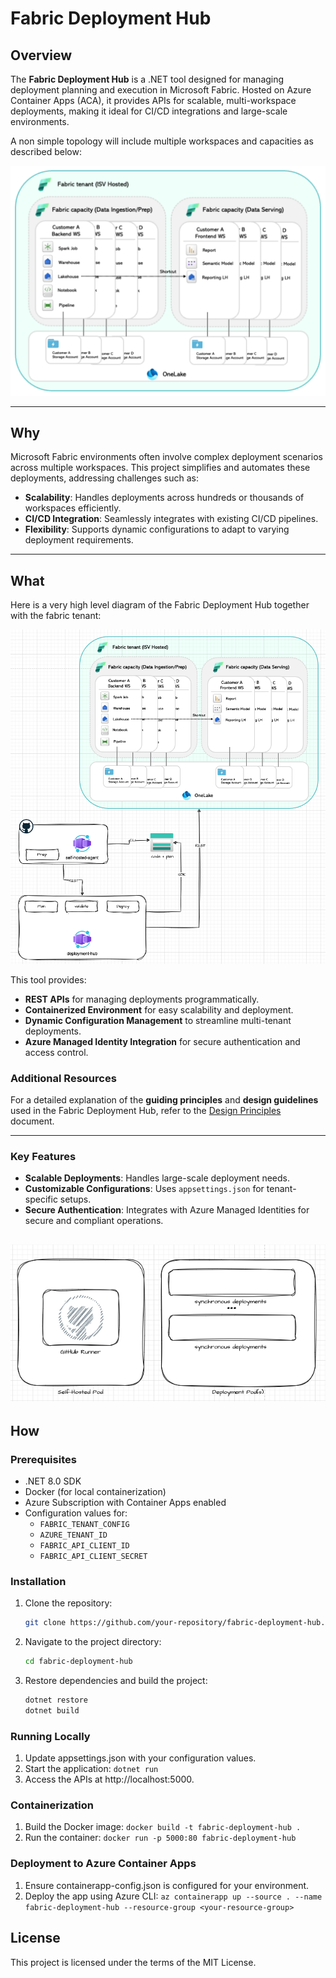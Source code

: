 # Fabric Deployment Hub

## Overview

The **Fabric Deployment Hub** is a .NET tool designed for managing deployment planning and execution in Microsoft Fabric. Hosted on Azure Container Apps (ACA), it provides APIs for scalable, multi-workspace deployments, making it ideal for CI/CD integrations and large-scale environments.

A non simple topology will include multiple workspaces and capacities as described below:

![Multi-tenant](./images/fabric-multi-tenant.png)

---

## Why

Microsoft Fabric environments often involve complex deployment scenarios across multiple workspaces. This project simplifies and automates these deployments, addressing challenges such as:
- **Scalability**: Handles deployments across hundreds or thousands of workspaces efficiently.
- **CI/CD Integration**: Seamlessly integrates with existing CI/CD pipelines.
- **Flexibility**: Supports dynamic configurations to adapt to varying deployment requirements.

---

## What

Here is a very high level diagram of the Fabric Deployment Hub together with the fabric tenant:

![Deployment Hub](./images/deployment_hub_HL.png)

This tool provides:

- **REST APIs** for managing deployments programmatically.
- **Containerized Environment** for easy scalability and deployment.
- **Dynamic Configuration Management** to streamline multi-tenant deployments.
- **Azure Managed Identity Integration** for secure authentication and access control.

### Additional Resources

For a detailed explanation of the **guiding principles** and **design guidelines** used in the Fabric Deployment Hub, refer to the [Design Principles](./design-principles.md) document.

---

### Key Features

- **Scalable Deployments**: Handles large-scale deployment needs.
- **Customizable Configurations**: Uses `appsettings.json` for tenant-specific setups.
- **Secure Authentication**: Integrates with Azure Managed Identities for secure and compliant operations.

![GitHub & DeploymentHub](./images/github-deploymenthub.png)
---

## How

### Prerequisites

- .NET 8.0 SDK
- Docker (for local containerization)
- Azure Subscription with Container Apps enabled
- Configuration values for:
  - `FABRIC_TENANT_CONFIG`
  - `AZURE_TENANT_ID`
  - `FABRIC_API_CLIENT_ID`
  - `FABRIC_API_CLIENT_SECRET`

### Installation

1. Clone the repository:
   ```bash
   git clone https://github.com/your-repository/fabric-deployment-hub.git
2.	Navigate to the project directory:
    ```bash
    cd fabric-deployment-hub
    ```
3. Restore dependencies and build the project:
    ```bash
    dotnet restore
    dotnet build
    ```
### Running Locally

1. Update appsettings.json with your configuration values.
2. Start the application: `dotnet run`
3. Access the APIs at http://localhost:5000.

### Containerization

1. Build the Docker image: `docker build -t fabric-deployment-hub .`
2. Run the container: `docker run -p 5000:80 fabric-deployment-hub`

### Deployment to Azure Container Apps

1. Ensure containerapp-config.json is configured for your environment.
2. Deploy the app using Azure CLI: `az containerapp up --source . --name fabric-deployment-hub --resource-group <your-resource-group>`

## License

This project is licensed under the terms of the MIT License.